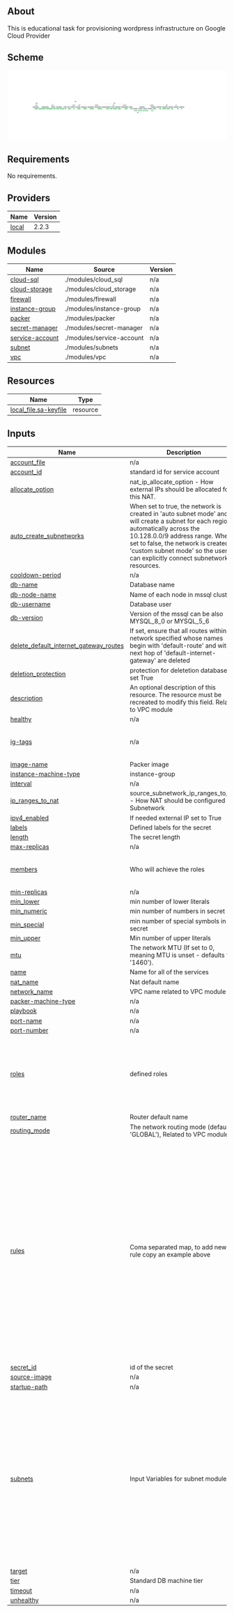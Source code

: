 <!-- BEGIN_TF_DOCS -->
## About
This is educational task for provisioning wordpress infrastructure on Google Cloud Provider
## Scheme
![Scheme](img.png)
## Requirements
No requirements.
## Providers

| Name | Version |
|------|---------|
| <a name="provider_local"></a> [local](#provider\_local) | 2.2.3 |

## Modules

| Name | Source | Version |
|------|--------|---------|
| <a name="module_cloud-sql"></a> [cloud-sql](#module\_cloud-sql) | ./modules/cloud_sql | n/a |
| <a name="module_cloud-storage"></a> [cloud-storage](#module\_cloud-storage) | ./modules/cloud_storage | n/a |
| <a name="module_firewall"></a> [firewall](#module\_firewall) | ./modules/firewall | n/a |
| <a name="module_instance-group"></a> [instance-group](#module\_instance-group) | ./modules/instance-group | n/a |
| <a name="module_packer"></a> [packer](#module\_packer) | ./modules/packer | n/a |
| <a name="module_secret-manager"></a> [secret-manager](#module\_secret-manager) | ./modules/secret-manager | n/a |
| <a name="module_service-account"></a> [service-account](#module\_service-account) | ./modules/service-account | n/a |
| <a name="module_subnet"></a> [subnet](#module\_subnet) | ./modules/subnets | n/a |
| <a name="module_vpc"></a> [vpc](#module\_vpc) | ./modules/vpc | n/a |

## Resources

| Name | Type |
|------|------|
| [local_file.sa-keyfile](https://registry.terraform.io/providers/hashicorp/local/latest/docs/resources/file) | resource |

## Inputs

| Name | Description | Type | Default | Required |
|------|-------------|------|---------|:--------:|
| <a name="input_account_file"></a> [account\_file](#input\_account\_file) | n/a | `string` | n/a | yes |
| <a name="input_account_id"></a> [account\_id](#input\_account\_id) | standard id for service account | `string` | `"wp-service-account"` | no |
| <a name="input_allocate_option"></a> [allocate\_option](#input\_allocate\_option) | nat\_ip\_allocate\_option - How external IPs should be allocated for this NAT. | `string` | `"AUTO_ONLY"` | no |
| <a name="input_auto_create_subnetworks"></a> [auto\_create\_subnetworks](#input\_auto\_create\_subnetworks) | When set to true, the network is created in 'auto subnet mode' and it will create a subnet for each region automatically across the 10.128.0.0/9 address range. When set to false, the network is created in 'custom subnet mode' so the user can explicitly connect subnetwork resources. | `bool` | `false` | no |
| <a name="input_cooldown-period"></a> [cooldown-period](#input\_cooldown-period) | n/a | `number` | `60` | no |
| <a name="input_db-name"></a> [db-name](#input\_db-name) | Database name | `string` | `"wp-database"` | no |
| <a name="input_db-node-name"></a> [db-node-name](#input\_db-node-name) | Name of each node in mssql cluster | `string` | `"wp-node"` | no |
| <a name="input_db-username"></a> [db-username](#input\_db-username) | Database user | `string` | `"wp-user"` | no |
| <a name="input_db-version"></a> [db-version](#input\_db-version) | Version of the mssql can be also MYSQL\_8\_0 or MYSQL\_5\_6 | `string` | `"MYSQL_5_7"` | no |
| <a name="input_delete_default_internet_gateway_routes"></a> [delete\_default\_internet\_gateway\_routes](#input\_delete\_default\_internet\_gateway\_routes) | If set, ensure that all routes within the network specified whose names begin with 'default-route' and with a next hop of 'default-internet-gateway' are deleted | `bool` | `false` | no |
| <a name="input_deletion_protection"></a> [deletion\_protection](#input\_deletion\_protection) | protection for deletetion databases if set True | `bool` | `false` | no |
| <a name="input_description"></a> [description](#input\_description) | An optional description of this resource. The resource must be recreated to modify this field. Related to VPC module | `string` | `""` | no |
| <a name="input_healthy"></a> [healthy](#input\_healthy) | n/a | `number` | `2` | no |
| <a name="input_ig-tags"></a> [ig-tags](#input\_ig-tags) | n/a | `list(string)` | <pre>[<br>  "wordpress"<br>]</pre> | no |
| <a name="input_image-name"></a> [image-name](#input\_image-name) | Packer image | `string` | n/a | yes |
| <a name="input_instance-machine-type"></a> [instance-machine-type](#input\_instance-machine-type) | instance-group | `string` | `"e2-micro"` | no |
| <a name="input_interval"></a> [interval](#input\_interval) | n/a | `number` | `20` | no |
| <a name="input_ip_ranges_to_nat"></a> [ip\_ranges\_to\_nat](#input\_ip\_ranges\_to\_nat) | source\_subnetwork\_ip\_ranges\_to\_nat - How NAT should be configured per Subnetwork | `string` | `"ALL_SUBNETWORKS_ALL_IP_RANGES"` | no |
| <a name="input_ipv4_enabled"></a> [ipv4\_enabled](#input\_ipv4\_enabled) | If needed external IP set to True | `bool` | `false` | no |
| <a name="input_labels"></a> [labels](#input\_labels) | Defined labels for the secret | `string` | `"first_secret"` | no |
| <a name="input_length"></a> [length](#input\_length) | The secret length | `number` | `10` | no |
| <a name="input_max-replicas"></a> [max-replicas](#input\_max-replicas) | n/a | `number` | `3` | no |
| <a name="input_members"></a> [members](#input\_members) | Who will achieve the roles | `list(string)` | <pre>[<br>  ""<br>]</pre> | no |
| <a name="input_min-replicas"></a> [min-replicas](#input\_min-replicas) | n/a | `number` | `1` | no |
| <a name="input_min_lower"></a> [min\_lower](#input\_min\_lower) | min number of lower literals | `number` | `2` | no |
| <a name="input_min_numeric"></a> [min\_numeric](#input\_min\_numeric) | min number of numbers in secret | `number` | `2` | no |
| <a name="input_min_special"></a> [min\_special](#input\_min\_special) | min number of special symbols in secret | `number` | `2` | no |
| <a name="input_min_upper"></a> [min\_upper](#input\_min\_upper) | Min number of upper literals | `number` | `2` | no |
| <a name="input_mtu"></a> [mtu](#input\_mtu) | The network MTU (If set to 0, meaning MTU is unset - defaults to '1460'). | `number` | `0` | no |
| <a name="input_name"></a> [name](#input\_name) | Name for all of the services | `string` | `"wordpress"` | no |
| <a name="input_nat_name"></a> [nat\_name](#input\_nat\_name) | Nat default name | `string` | `"wp-nat"` | no |
| <a name="input_network_name"></a> [network\_name](#input\_network\_name) | VPC name related to VPC module | `string` | `"wp-network"` | no |
| <a name="input_packer-machine-type"></a> [packer-machine-type](#input\_packer-machine-type) | n/a | `string` | n/a | yes |
| <a name="input_playbook"></a> [playbook](#input\_playbook) | n/a | `string` | n/a | yes |
| <a name="input_port-name"></a> [port-name](#input\_port-name) | n/a | `string` | `"http"` | no |
| <a name="input_port-number"></a> [port-number](#input\_port-number) | n/a | `number` | `80` | no |
| <a name="input_roles"></a> [roles](#input\_roles) | defined roles | `set(string)` | <pre>[<br>  "roles/iap.tunnelResourceAccessor",<br>  "roles/compute.instanceAdmin.v1",<br>  "roles/iam.serviceAccountUser",<br>  "roles/storage.admin"<br>]</pre> | no |
| <a name="input_router_name"></a> [router\_name](#input\_router\_name) | Router default name | `string` | `"wp-router"` | no |
| <a name="input_routing_mode"></a> [routing\_mode](#input\_routing\_mode) | The network routing mode (default 'GLOBAL'), Related to VPC module | `string` | `"GLOBAL"` | no |
| <a name="input_rules"></a> [rules](#input\_rules) | Coma separated map, to add new rule copy an example above | `map` | <pre>{<br>  "rule": {<br>    "allow": [<br>      {<br>        "ports": [<br>          "22"<br>        ],<br>        "protocol": "tcp"<br>      }<br>    ],<br>    "deny": [],<br>    "description": null,<br>    "direction": "INGRESS",<br>    "name": "allow-ssh-engress",<br>    "priority": 1000,<br>    "ranges": [<br>      "0.0.0.0/0"<br>    ],<br>    "source_service_accounts": null,<br>    "source_tags": null,<br>    "target_service_accounts": null,<br>    "target_tags": null<br>  }<br>}</pre> | no |
| <a name="input_secret_id"></a> [secret\_id](#input\_secret\_id) | id of the secret | `string` | `"wp-secret"` | no |
| <a name="input_source-image"></a> [source-image](#input\_source-image) | n/a | `string` | n/a | yes |
| <a name="input_startup-path"></a> [startup-path](#input\_startup-path) | n/a | `string` | `"./modules/instance-group/gcloud-startup-script.sh"` | no |
| <a name="input_subnets"></a> [subnets](#input\_subnets) | Input Variables for subnet module | `map` | <pre>{<br>  "private": {<br>    "ip": "10.10.10.0/24",<br>    "name": "private",<br>    "region": "europe-west3"<br>  },<br>  "public": {<br>    "ip": "10.10.20.0/24",<br>    "name": "public",<br>    "region": "europe-west3",<br>    "subnet_flow_logs": "true",<br>    "subnet_flow_logs_filter_expr": "true",<br>    "subnet_flow_logs_interval": "INTERVAL_10_MIN",<br>    "subnet_flow_logs_metadata": "INCLUDE_ALL_METADATA",<br>    "subnet_flow_logs_sampling": 0.7<br>  }<br>}</pre> | no |
| <a name="input_target"></a> [target](#input\_target) | n/a | `number` | `0.9` | no |
| <a name="input_tier"></a> [tier](#input\_tier) | Standard DB machine tier | `string` | `"db-f1-micro"` | no |
| <a name="input_timeout"></a> [timeout](#input\_timeout) | n/a | `number` | `5` | no |
| <a name="input_unhealthy"></a> [unhealthy](#input\_unhealthy) | n/a | `number` | `5` | no |
